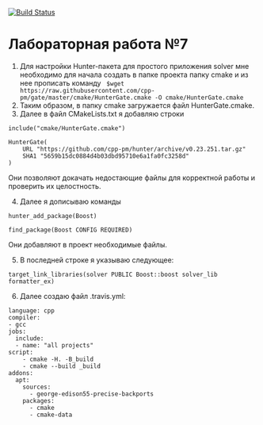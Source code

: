 [![Build Status](https://travis-ci.com/Berendei-Jr/lab07.svg?branch=main)](https://travis-ci.com/Berendei-Jr/lab07)
# Лабораторная работа №7

  1) Для настройки Hunter-пакета для простого приложения solver мне необходимо для начала создать в папке проекта папку cmake и из нее прописать команду ```
$wget https://raw.githubusercontent.com/cpp-pm/gate/master/cmake/HunterGate.cmake -O cmake/HunterGate.cmake```
  2) Таким образом, в папку cmake загружается файл HunterGate.cmake.
  3) Далее в файл CMakeLists.txt я добавляю строки 
```
include("cmake/HunterGate.cmake")

HunterGate(
    URL "https://github.com/cpp-pm/hunter/archive/v0.23.251.tar.gz"
    SHA1 "5659b15dc0884d4b03dbd95710e6a1fa0fc3258d"
)
```
Они позволяют докачать недостающие файлы для корректной работы и проверить их целостность.

  4) Далее я дописываю команды
```
hunter_add_package(Boost)

find_package(Boost CONFIG REQUIRED)
```
Они добавляют в проект необходимые файлы.

5) В последней строке я указываю следующее: 
```
target_link_libraries(solver PUBLIC Boost::boost solver_lib formatter_ex)
```
  6) Далее создаю файл .travis.yml:
```
language: cpp
compiler:
- gcc
jobs:
  include:
  - name: "all projects"
script:
    - cmake -H. -B_build
    - cmake --build _build
addons:
  apt:
    sources:
      - george-edison55-precise-backports
    packages:
      - cmake
      - cmake-data
```
